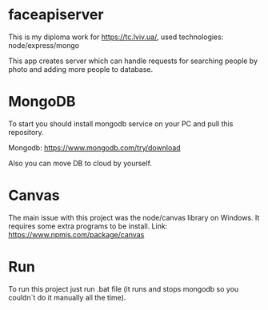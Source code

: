 # faceapiserver
This is my diploma work for https://tc.lviv.ua/, used technologies: node/express/mongo

This app creates server which can handle requests for searching people by photo and adding more people to database.

# MongoDB
To start you should install mongodb service on your PC and pull this repository.

Mongodb: https://www.mongodb.com/try/download

Also you can move DB to cloud by yourself.

# Canvas
The main issue with this project was the node/canvas library on Windows. It requires some extra programs to be install. Link: https://www.npmjs.com/package/canvas

# Run
To run this project just run .bat file (it runs and stops mongodb so you couldn`t do it manually all the time).
